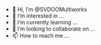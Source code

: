- 👋 Hi, I’m @SVDOOMultiworks
- 👀 I’m interested in ...
- 🌱 I’m currently learning ...
- 💞️ I’m looking to collaborate on ...
- 📫 How to reach me ...

<!---
SVDOOMultiworks/SVDOOMultiworks is a ✨ special ✨ repository because its `README.md` (this file) appears on your GitHub profile.
You can click the Preview link to take a look at your changes.
--->
